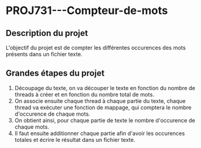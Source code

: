 # PROJ731---Compteur-de-mots  

## Description du projet  
L'objectif du projet est de compter les différentes occurences des mots présents dans un fichier texte. 


## Grandes étapes du projet  
1. Découpage du texte, on va découper le texte en fonction du nombre de threads à créer et en fonction du nombre total de mots. 
2. On associe ensuite chaque thread à chaque partie du texte, chaque thread va exécuter une fonction de mappage, qui comptera le nombre d'occurence de chaque mots.
3. On obtient ainsi, pour chaque partie de texte le nombre d'occurence de chaque mots.
4. Il faut ensuite additionner chaque partie afin d'avoir les occurences totales et écrire le résultat dans un fichier texte.

## 


